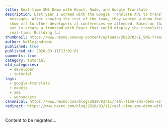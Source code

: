 ```yaml
---
title: Real-time SMS Demo with React, Node, and Google Translate
description: Last year I worked with the Google Translate API to translate SMS
  messages. After showing the rest of the team, they wanted a demo they could
  show off to other developers at conferences we attended. Based on that, I set
  out to create a frontend with React that could display the translations in
  real-time. Building […]
thumbnail: https://www.nexmo.com/wp-content/uploads/2020/03/E_SMS-Translations_1200x600.png
author: kellyjandrews
published: true
published_at: 2020-03-11T13:02:01
comments: true
category: tutorial
old_categories:
  - developer
  - tutorial
tags:
  - google-translate
  - nodejs
  - sms
  - websockets
canonical: https://www.nexmo.com/blog/2020/03/11/real-time-sms-demo-with-react-node-and-google-translate-dr
redirect: https://www.nexmo.com/blog/2020/03/11/real-time-sms-demo-with-react-node-and-google-translate-dr
---
```

Content to be migrated...